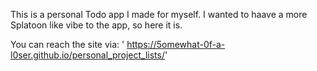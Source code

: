 This is a personal Todo app I made for myself. I wanted to haave a more Splatoon like vibe to the app, so here it is. 

You can reach the site via: ' https://5omewhat-0f-a-l0ser.github.io/personal_project_lists/'